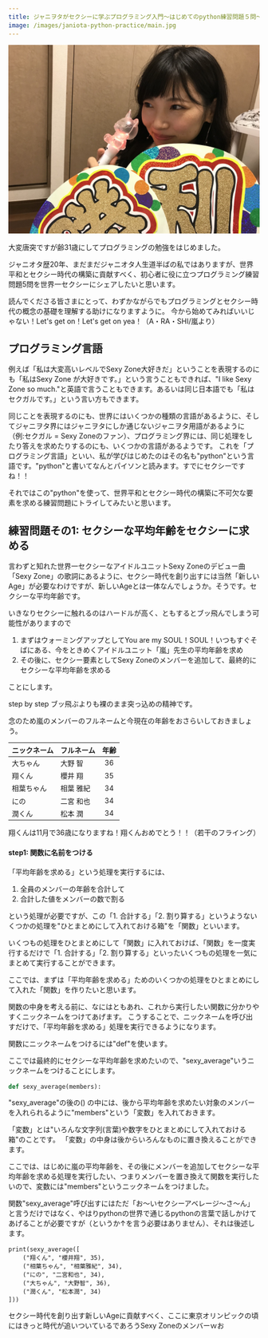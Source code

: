 ```yaml
---
title: ジャニヲタがセクシーに学ぶプログラミング入門〜はじめてのpython練習問題５問〜
image: /images/janiota-python-practice/main.jpg
---
```


![](/images/janiota-python-practice/main.jpg)

大変唐突ですが齢31歳にしてプログラミングの勉強をはじめました。

ジャニオタ歴20年、まだまだジャニオタ人生道半ばの私ではありますが、世界平和とセクシー時代の構築に貢献すべく、初心者に役に立つプログラミング練習問題5問を世界一セクシーにシェアしたいと思います。

読んでくださる皆さまにとって、わずかながらでもプログラミングとセクシー時代の概念の基礎を理解する助けになりますように。
今から始めてみればいいじゃない！Let's get on！Let's get on yea！（A・RA・SHI/嵐より）

## プログラミング言語

例えば「私は大変高いレベルでSexy Zone大好きだ」ということを表現するのにも「私はSexy Zone が大好きです。」という言うこともできれば、"I like Sexy Zone so much."と英語で言うこともできます。あるいは同じ日本語でも「私はセクガルです。」という言い方もできます。

同じことを表現するのにも、世界にはいくつかの種類の言語があるように、そしてジャニヲタ界にはジャニヲタにしか通じないジャニヲタ用語があるように（例:セクガル = Sexy Zoneのファン）、プログラミング界には、同じ処理をしたり答えを求めたりするのにも、いくつかの言語があるようです。
これを「プログラミング言語」といい、私が学びはじめたのはその名も"python"という言語です。"python"と書いてなんとパイソンと読みます。すでにセクシーですね！！

それではこの"python"を使って、世界平和とセクシー時代の構築に不可欠な要素を求める練習問題にトライしてみたいと思います。

## 練習問題その1: セクシーな平均年齢をセクシーに求める

言わずと知れた世界一セクシーなアイドルユニットSexy Zoneのデビュー曲「Sexy Zone」の歌詞にあるように、セクシー時代を創り出すには当然「新しいAge」が必要なわけですが、新しいAgeとは一体なんでしょうか。そうです。セクシーな平均年齢です。

いきなりセクシーに触れるのはハードルが高く、ともするとブッ飛んでしまう可能性がありますので

1. まずはウォーミングアップとしてYou are my SOUL！SOUL！いつもすぐそばにある、今をときめくアイドルユニット「嵐」先生の平均年齢を求め
2. その後に、セクシー要素としてSexy Zoneのメンバーを追加して、最終的にセクシーな平均年齢を求める

ことにします。

step by step ブッ飛ぶよりも裸のまま突っ込めの精神です。

念のため嵐のメンバーのフルネームと今現在の年齢をおさらいしておきましょう。

| ニックネーム | フルネーム | 年齢 |
|------------|------------|:------------:|
| 大ちゃん | 大野 智 | 36 |
| 翔くん | 櫻井 翔 | 35 |
| 相葉ちゃん | 相葉 雅紀 | 34 |
| にの | 二宮 和也 | 34 |
| 潤くん | 松本 潤 | 34 |

翔くんは11月で36歳になりますね！翔くんおめでとう！！（若干のフライング）

#### step1: 関数に名前をつける

「平均年齢を求める」という処理を実行するには、

1. 全員のメンバーの年齢を合計して
2. 合計した値をメンバーの数で割る

という処理が必要ですが、この「1. 合計する」「2. 割り算する」というようないくつかの処理を"ひとまとめにして入れておける箱"を「関数」といいます。

いくつもの処理をひとまとめにして「関数」に入れておけば、「関数」を一度実行するだけで「1. 合計する」「2. 割り算する」といったいくつもの処理を一気にまとめて実行することができます。

ここでは、まずは「平均年齢を求める」ためのいくつかの処理をひとまとめにして入れた「関数」を作りたいと思います。

関数の中身を考える前に、なにはともあれ、これから実行したい関数に分かりやすくニックネームをつけてあげます。
こうすることで、ニックネームを呼び出すだけで、「平均年齢を求める」処理を実行できるようになります。

関数にニックネームをつけるには"def"を使います。

ここでは最終的にセクシーな平均年齢を求めたいので、"sexy_average"いうニックネームをつけることにします。 

```python
def sexy_average(members):
```

"sexy_average"の後の()
の中には、後から平均年齢を求めたい対象のメンバーを入れられるように"members"という「変数」を入れておきます。

「変数」とは"いろんな文字列(言葉)や数字をひとまとめにして入れておける箱"のことです。
「変数」の中身は後からいろんなものに置き換えることができます。

ここでは、はじめに嵐の平均年齢を、その後にメンバーを追加してセクシーな平均年齢を求める処理を実行したい、つまりメンバーを置き換えて関数を実行したいので、変数には"members"というニックネームをつけました。

関数"sexy_average"呼び出すにはただ「お〜いセクシーアベレージ〜さ〜ん」と言うだけではなく、やはりpythonの世界で通じるpythonの言葉で話しかけてあげることが必要ですが（というか↑を言う必要はありません）、それは後述します。









```
print(sexy_average([
    ("翔くん", "櫻井翔", 35),
    ("相葉ちゃん", "相葉雅紀", 34),
    ("にの", "二宮和也", 34),
    ("大ちゃん", "大野智", 36),
    ("潤くん", "松本潤", 34)
]))
```




セクシー時代を創り出す新しいAgeに貢献すべく、ここに東京オリンピックの頃にはきっと時代が追いついているであろうSexy Zoneのメンバーｗお